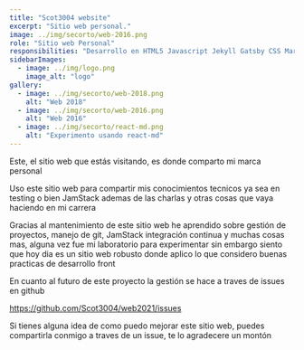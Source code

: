 ```yaml
---
title: "Scot3004 website"
excerpt: "Sitio web personal."
image: ../img/secorto/web-2016.png
role: "Sitio web Personal"
responsibilities: "Desarrollo en HTML5 Javascript Jekyll Gatsby CSS Markdown"
sidebarImages:
  - image: ../img/logo.png
    image_alt: "logo"
gallery:
  - image: ../img/secorto/web-2018.png
    alt: "Web 2018"
  - image: ../img/secorto/web-2016.png
    alt: "Web 2016"
  - image: ../img/secorto/react-md.png
    alt: "Experimento usando react-md"
---
```


Este, el sitio web que estás visitando, es donde comparto mi marca personal

Uso este sitio web para compartir mis conocimientos tecnicos ya sea en testing o bien JamStack ademas de las charlas y otras cosas que vaya haciendo en mi carrera

Gracias al mantenimiento de este sitio web he aprendido sobre gestión de proyectos, manejo de git, JamStack integración continua y muchas cosas mas,
alguna vez fue mi laboratorio para experimentar sin embargo siento que hoy dia es un sitio web robusto donde aplico lo que considero buenas practicas de desarrollo front

En cuanto al futuro de este proyecto la gestión se hace a traves de issues en github

<https://github.com/Scot3004/web2021/issues>

Si tienes alguna idea de como puedo mejorar este sitio web, puedes compartirla conmigo a traves de un issue, te lo agradecere un montón
